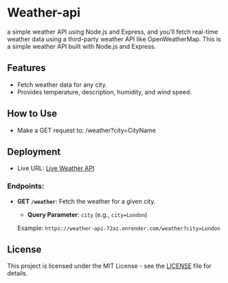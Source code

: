 # Weather-api
a simple weather API using Node.js and Express, and you’ll fetch real-time weather data using a third-party weather API like OpenWeatherMap.
This is a simple weather API built with Node.js and Express.

## Features
- Fetch weather data for any city.
- Provides temperature, description, humidity, and wind speed.

## How to Use
- Make a GET request to:
/weather?city=CityName


## Deployment
- Live URL: [Live Weather API](https://weather-api-72az.onrender.com)

### Endpoints:

- **GET `/weather`**: Fetch the weather for a given city.
  - **Query Parameter**: `city` (e.g., `city=London`)
  
  Example: `https://weather-api-72az.onrender.com/weather?city=London`



## License
This project is licensed under the MIT License - see the [LICENSE](LICENSE) file for details.


